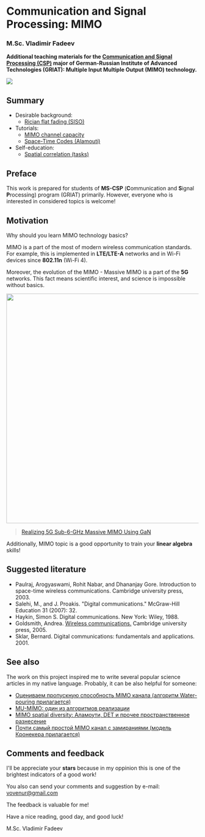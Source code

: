 # Communication and Signal Processing: MIMO
### M.Sc. Vladimir Fadeev

**Additional teaching materials for the [Communication and Signal Processing (CSP)](https://griat.kai.ru/communications-and-signal-processing) major of German-Russian Institute of Advanced Technologies (GRIAT): Multiple Input Multiple Output (MIMO) technology.**

![](https://habrastorage.org/webt/1p/1j/7t/1p1j7tpczw6es1rnah6ij0dlujo.png)

## Summary

- Desirable background:
   * [Rician flat fading (SISO)](https://nbviewer.jupyter.org/github/kirlf/CSP/blob/master/MIMO/RicianFlatFadingMATLAB.ipynb) 
- Tutorials:
    * [MIMO channel capacity](https://nbviewer.jupyter.org/github/kirlf/CSP/blob/master/MIMO/MIMO%20Capacity.ipynb) 
    * [Space-Time Codes (Alamouti)](https://nbviewer.jupyter.org/github/kirlf/CSP/blob/master/MIMO/Alamouti.ipynb) 
- Self-education:
    * [Spatial correlation (tasks)](https://nbviewer.jupyter.org/github/kirlf/CSP/blob/master/MIMO/Spatial_Correlation.ipynb)


## Preface

This work is prepared for students of **MS-CSP** (**C**ommunication and **S**ignal **P**rocessing) program (GRIAT) primarily. However, everyone who is interested in considered topics is welcome!

## Motivation

Why should you learn MIMO technology basics?

MIMO is a part of the most of modern wireless communication standards. For example, this is implemented in **LTE/LTE-A** networks and in Wi-Fi devices since **802.11n** (Wi-Fi 4).

Moreover, the evolution of the MIMO - Massive MIMO is a part of the **5G** networks. This fact means scientific interest, and science is impossible without basics.

<img src="https://base.imgix.net/files/base/ebm/mwrf/image/2018/09/www_mwrf_com_sites_mwrf.com_files_1018_40P_Fig3.png?auto=format&fit=max&w=1440" width="600" />

> [Realizing 5G Sub-6-GHz Massive MIMO Using GaN](https://www.mwrf.com/semiconductors/realizing-5g-sub-6-ghz-massive-mimo-using-gan)

Additionally, MIMO topic is a good opportunity to train your **linear algebra** skills!

## Suggested literature

   * Paulraj, Arogyaswami, Rohit Nabar, and Dhananjay Gore. Introduction to space-time wireless communications. Cambridge university press, 2003.
   * Salehi, M., and J. Proakis. "Digital communications." McGraw-Hill Education 31 (2007): 32.
   * Haykin, Simon S. Digital communications. New York: Wiley, 1988.
   * Goldsmith, Andrea. [Wireless communications.](http://wsl.stanford.edu/~andrea/Wireless/Book.pdf) Cambridge university press, 2005.
   * Sklar, Bernard. Digital communications: fundamentals and applications. 2001.

## See also

The work on this project inspired me to write several popular science articles in my native language. Probably, it can be also helpful for someone:
   
   * [Оцениваем пропускную способность MIMO канала (алгоритм Water-pouring прилагается)](https://habr.com/ru/post/448570/)
   * [MU-MIMO: один из алгоритмов реализации](https://habr.com/ru/post/450948/)
   * [MIMO spatial diversity: Аламоути, DET и прочее пространственное разнесение](https://habr.com/ru/post/452494/)
   * [Почти самый простой MIMO канал с замираниями (модель Кронекера прилагается)](https://habr.com/ru/post/447172/)

## Comments and feedback

I'll be appreciate your **stars** because in my oppinion this is one of the brightest indicators of a good work!

You also can send your comments and suggestion by e-mail: vovenur@gmail.com

The feedback is valuable for me!

Have a nice reading, good day, and good luck!

M.Sc. Vladimir Fadeev
